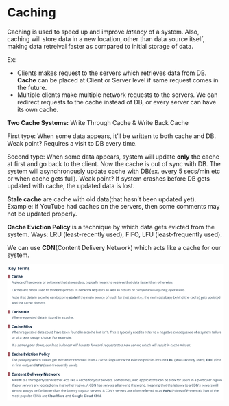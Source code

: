 # Caching

Caching is used to speed up and improve *latency* of a system. Also, caching will store data in a new location, other than data source itself, making data retreival faster as compared to initial storage of data.

Ex:

* Clients makes request to the servers which retrieves data from DB. **Cache** can be placed at Client or Server level if same request comes in the future.
* Multiple clients make multiple network requests to the servers. We can redirect requests to the cache instead of DB, or every server can have its own cache.

**Two Cache Systems:** Write Through Cache & Write Back Cache

First type: When some data appears, it’ll be written to both cache and DB. Weak point? Requires a visit to DB every time.

Second type: When some data appears, system will update **only** the cache at first and go back to the client. Now the cache is out of sync with DB. The system will asynchronously update cache with DB(ex. every 5 secs/min etc or when cache gets full). Weak point? If system crashes before DB gets updated with cache, the updated data is lost.

**Stale cache** are cache with old data(that hasn’t been updated yet). Example: if YouTube had caches on the servers, then some comments may not be updated properly.

**Cache Eviction Policy** is a technique by which data gets evicted from the system. Ways: LRU (least-recently used), FIFO, LFU (least-frequently used).

We can use **CDN**(Content Delivery Network) which acts like a cache for our system.

![Key Terminologies](ImageRepo/Caching.png?raw=true)
